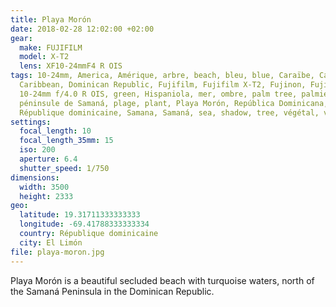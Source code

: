 ```yaml
---
title: Playa Morón
date: 2018-02-28 12:02:00 +02:00
gear:
  make: FUJIFILM
  model: X-T2
  lens: XF10-24mmF4 R OIS
tags: 10-24mm, America, Amérique, arbre, beach, bleu, blue, Caraïbe, Caraïbes,
  Caribbean, Dominican Republic, Fujifilm, Fujifilm X-T2, Fujinon, Fujinon XF
  10-24mm f/4.0 R OIS, green, Hispaniola, mer, ombre, palm tree, palmier,
  péninsule de Samaná, plage, plant, Playa Morón, República Dominicana,
  République dominicaine, Samana, Samaná, sea, shadow, tree, végétal, vert, X-T2
settings:
  focal_length: 10
  focal_length_35mm: 15
  iso: 200
  aperture: 6.4
  shutter_speed: 1/750
dimensions:
  width: 3500
  height: 2333
geo:
  latitude: 19.31711333333333
  longitude: -69.41788333333334
  country: République dominicaine
  city: El Limón
file: playa-moron.jpg
---
```


Playa Morón is a beautiful secluded beach with turquoise waters, north of the Samaná Peninsula in the Dominican Republic.
